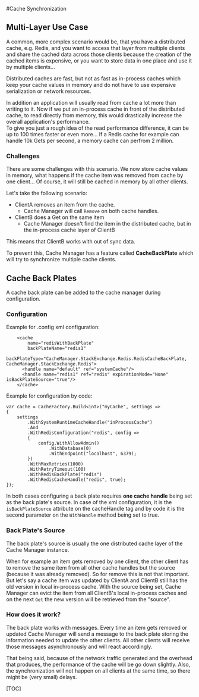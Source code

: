 #Cache Synchronization

## Multi-Layer Use Case
A common, more complex scenario would be, that you have a distributed cache, e.g. Redis, and you want to access that layer from multiple clients and share the cached data across those clients because the creation of the cached items is expensive, or you want to store data in one place and use it by multiple clients...  

Distributed caches are fast, but not as fast as in-process caches which keep your cache values in memory and do not have to use expensive serialization or network resources.   

In addition an application will usually read from cache a lot more than writing to it. 
Now if we put an in-process cache in front of the distributed cache, to read directly from memory, this would drastically increase the overall application's performance.   
To give you just a rough idea of the read performance difference, it can be up to 100 times faster or even more...
If a Redis cache for example can handle 10k Gets per second, a memory cache can perfrom 2 million.

### Challenges
There are some challenges with this scenario. We now store cache values in memory, what happens if the cache item was removed from cache by one client...
Of course, it will still be cached in memory by all other clients.

Let's take the following scenario: 

* ClientA removes an item from the cache. 
	* Cache Manager will call `Remove` on both cache handles.
* ClientB does a Get on the same item
	* Cache Manager doesn't find the item in the distributed cache, but in the in-process cache layer of ClientB

This means that ClientB works with out of sync data. 

To prevent this, Cache Manager has a feature called **CacheBackPlate** which will try to synchronize multiple cache clients.

## Cache Back Plates
A cache back plate can be added to the cache manager during configuration. 

### Configuration
Example for .config xml configuration:

        <cache 
	        name="redisWithBackPlate" 
	        backPlateName="redis1" 
	        backPlateType="CacheManager.StackExchange.Redis.RedisCacheBackPlate, CacheManager.StackExchange.Redis">
          <handle name="default" ref="systemCache"/>
          <handle name="redis1" ref="redis" expirationMode="None" isBackPlateSource="true"/>
        </cache>

Example for configuration by code:

    var cache = CacheFactory.Build<int>("myCache", settings =>
    {
        settings
            .WithSystemRuntimeCacheHandle("inProcessCache")
            .And
            .WithRedisConfiguration("redis", config =>
            {
                config.WithAllowAdmin()
                    .WithDatabase(0)
                    .WithEndpoint("localhost", 6379);
            })
            .WithMaxRetries(1000)
            .WithRetryTimeout(100)
            .WithRedisBackPlate("redis")
            .WithRedisCacheHandle("redis", true);
    });

In both cases configuring a back plate requires **one cache handle** being set as the back plate's source. 
In case of the xml configuration, it is the `isBackPlateSource` attribute on the cacheHandle tag and by code it is the second parameter on the `WithHandle` method being set to true.

### Back Plate's Source
The back plate's source is usually the one distributed cache layer of the Cache Manager instance. 

When for example an item gets removed by one client, the other client has to remove the same item from all other cache handles but the source (because it was already removed). So for remove this is not that important.
But let's say a cache item was updated by ClientA and ClientB still has the old version in local in-process cache. With the source being set, Cache Manager can evict the item from all ClientB's local in-process caches and on the next `Get` the new version will be retrieved from the "source".

### How does it work?
The back plate works with messages. Every time an item gets removed or updated Cache Manager will send a message to the back plate storing the information needed to update the other clients.
All other clients will receive those messages asynchronously and will react accordingly.

That being said, because of the network traffic generated and the overhead that produces, the performance of the cache will be go down slightly. Also, the synchronization will not happen on all clients at the same time, so there might be (very small) delays. 


[TOC]